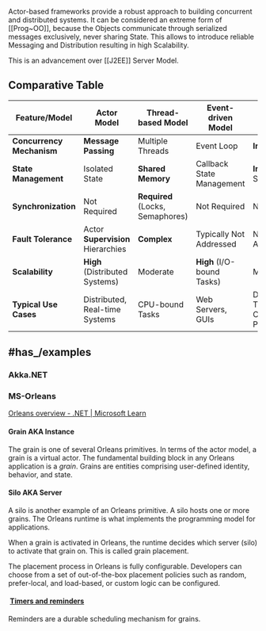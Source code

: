 

Actor-based frameworks provide a robust approach to building concurrent and distributed systems. 
It can be considered an extreme form of [[Prog~OO]], 
because the Objects communicate through serialized messages exclusively, never sharing State. 
This allows to introduce reliable Messaging and Distribution resulting in high Scalability. 

This is an advancement over [[J2EE]] Server Model. 

## Comparative Table

| Feature/Model             | Actor Model                       | Thread-based Model               | Event-driven Model         | Functional Programming Model                |
| ------------------------- | --------------------------------- | -------------------------------- | -------------------------- | ------------------------------------------- |
| **Concurrency Mechanism** | __Message Passing__               | Multiple Threads                 | Event Loop                 | __Immutability__                            |
| **State Management**      | Isolated State                    | __Shared Memory__                | Callback State Management  | __Immutable__ Data Structures               |
| **Synchronization**       | Not Required                      | __Required__ (Locks, Semaphores) | Not Required               | Not Required                                |
| **Fault Tolerance**       | Actor __Supervision__ Hierarchies | __Complex__                      | Typically Not Addressed    | Not Directly Addressed                      |
| **Scalability**           | __High__ (Distributed Systems)    | Moderate                         | __High__ (I/O-bound Tasks) | Moderate                                    |
| **Typical Use Cases**     | Distributed, Real-time Systems    | CPU-bound Tasks                  | Web Servers, GUIs          | Data Transformations, Concurrent Processing |



## #has_/examples  

### Akka.NET 


### MS-Orleans 

[Orleans overview - .NET | Microsoft Learn](https://learn.microsoft.com/en-us/dotnet/orleans/overview) 
#### Grain AKA Instance 

The grain is one of several Orleans primitives. In terms of the actor model, a grain is a virtual actor. The fundamental building block in any Orleans application is a _grain_. Grains are entities comprising user-defined identity, behavior, and state.

#### Silo AKA Server 
A silo is another example of an Orleans primitive. A silo hosts one or more grains. The Orleans runtime is what implements the programming model for applications.

When a grain is activated in Orleans, the runtime decides which server (silo) to activate that grain on. This is called grain placement.

The placement process in Orleans is fully configurable. Developers can choose from a set of out-of-the-box placement policies such as random, prefer-local, and load-based, or custom logic can be configured.
####  [Timers and reminders](https://learn.microsoft.com/en-us/dotnet/orleans/grains/timers-and-reminders)    

Reminders are a durable scheduling mechanism for grains.
